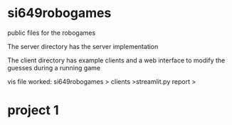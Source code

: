 # si649robogames
public files for the robogames

The server directory has the server implementation

The client directory has example clients and a web interface to modify the guesses during a running game



vis file worked:
si649robogames > clients >streamlit.py
report >

# project 1
